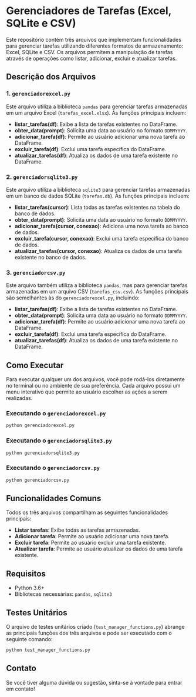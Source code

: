 # Gerenciadores de Tarefas (Excel, SQLite e CSV)

Este repositório contém três arquivos que implementam funcionalidades para gerenciar tarefas utilizando diferentes formatos de armazenamento: Excel, SQLite e CSV. Os arquivos permitem a manipulação de tarefas através de operações como listar, adicionar, excluir e atualizar tarefas.

## Descrição dos Arquivos

### 1. `gerenciadorexcel.py`

Este arquivo utiliza a biblioteca `pandas` para gerenciar tarefas armazenadas em um arquivo Excel (`tarefas_excel.xlsx`). As funções principais incluem:

- **listar\_tarefas(df)**: Exibe a lista de tarefas existentes no DataFrame.
- **obter\_data(prompt)**: Solicita uma data ao usuário no formato `DDMMYYYY`.
- **adicionar\_tarefa(df)**: Permite ao usuário adicionar uma nova tarefa ao DataFrame.
- **excluir\_tarefa(df)**: Exclui uma tarefa específica do DataFrame.
- **atualizar\_tarefas(df)**: Atualiza os dados de uma tarefa existente no DataFrame.

### 2. `gerenciadorsqlite3.py`

Este arquivo utiliza a biblioteca `sqlite3` para gerenciar tarefas armazenadas em um banco de dados SQLite (`tarefas.db`). As funções principais incluem:

- **listar\_tarefas(cursor)**: Lista todas as tarefas existentes na tabela do banco de dados.
- **obter\_data(prompt)**: Solicita uma data ao usuário no formato `DDMMYYYY`.
- **adicionar\_tarefa(cursor, conexao)**: Adiciona uma nova tarefa ao banco de dados.
- **excluir\_tarefa(cursor, conexao)**: Exclui uma tarefa específica do banco de dados.
- **atualizar\_tarefas(cursor, conexao)**: Atualiza os dados de uma tarefa existente no banco de dados.

### 3. `gerenciadorcsv.py`

Este arquivo também utiliza a biblioteca `pandas`, mas para gerenciar tarefas armazenadas em um arquivo CSV (`tarefas_csv.csv`). As funções principais são semelhantes às do `gerenciadorexcel.py`, incluindo:

- **listar\_tarefas(df)**: Exibe a lista de tarefas existentes no DataFrame.
- **obter\_data(prompt)**: Solicita uma data ao usuário no formato `DDMMYYYY`.
- **adicionar\_tarefa(df)**: Permite ao usuário adicionar uma nova tarefa ao DataFrame.
- **excluir\_tarefa(df)**: Exclui uma tarefa específica do DataFrame.
- **atualizar\_tarefas(df)**: Atualiza os dados de uma tarefa existente no DataFrame.

## Como Executar

Para executar qualquer um dos arquivos, você pode rodá-los diretamente no terminal ou no ambiente de sua preferência. Cada arquivo possui um menu interativo que permite ao usuário escolher as ações a serem realizadas.

### Executando o `gerenciadorexcel.py`

```bash
python gerenciadorexcel.py
```

### Executando o `gerenciadorsqlite3.py`

```bash
python gerenciadorsqlite3.py
```

### Executando o `gerenciadorcsv.py`

```bash
python gerenciadorcsv.py
```

## Funcionalidades Comuns

Todos os três arquivos compartilham as seguintes funcionalidades principais:

- **Listar tarefas**: Exibe todas as tarefas armazenadas.
- **Adicionar tarefa**: Permite ao usuário adicionar uma nova tarefa.
- **Excluir tarefa**: Permite ao usuário excluir uma tarefa existente.
- **Atualizar tarefa**: Permite ao usuário atualizar os dados de uma tarefa existente.

## Requisitos

- Python 3.6+
- Bibliotecas necessárias: `pandas`, `sqlite3`

## Testes Unitários

O arquivo de testes unitários criado (`test_manager_functions.py`) abrange as principais funções dos três arquivos e pode ser executado com o seguinte comando:

```bash
python test_manager_functions.py
```

## Contato

Se você tiver alguma dúvida ou sugestão, sinta-se à vontade para entrar em contato!





